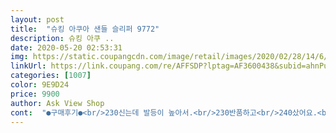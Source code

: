 ```yaml
---
layout: post 
title:  "슈킹 아쿠아 샌들 슬리퍼 9772" 
description: 슈킹 아쿠 ..
date: 2020-05-20 02:53:31 
img: https://static.coupangcdn.com/image/retail/images/2020/02/28/14/6/a772ef22-d44d-48d4-ada6-c7eda80111be.jpg 
linkUrl: https://link.coupang.com/re/AFFSDP?lptag=AF3600438&subid=ahnPublicAsk&pageKey=1321448883&itemId=2342544394&vendorItemId=70339118845&traceid=V0-113-5462c20b614a334f 
categories: [1007] 
color: 9E9D24 
price: 9900 
author: Ask View Shop 
cont:  "●구매후기●<br/>230신는데 발등이 높아서.<br/>230반품하고<br/>240샀어요.<br/>좋아요.<br/>분리수거할때 신으려고 하나더 샀어요.<br/><br/>가격대비 가성비 좋아요<br/>같이 일하는 친구가 어디서 샀냐고해서 한번더 구입했습니다<br/>금액도 저렴하고 가볍고 좋음<br/>예쁘네요.<br/>편해요.<br/><br/>일할때 신는데 정말 편하구요<br/>저번에 240 사이즈로 구매했었는데<br/>정사이즈 250주문하시면 아주 살짝 여유남아서 딱 편한 사이즈네요.<br/><br/>집안에서 신을려고 구입했어요.<br/><br/>컨버스 250신으면 살짝 발볼좁다 싶은 정도 사이즈 신습니다.<br/><br/>크록스만.<br/>신는데요.<br/><br/>" 
---
```

